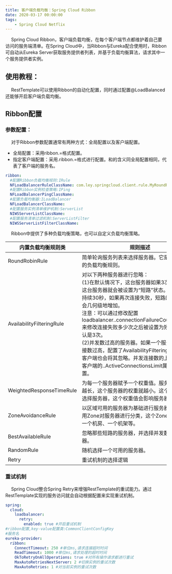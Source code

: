 ```yaml
---
title: 客户端负载均衡：Spring Cloud Ribbon
date: 2020-03-17 00:00:00
tags:
    - Spring Cloud Netflix
---
```

&emsp; Spring Cloud Ribbon，客户端负载均衡，在每个客户端节点都维护着自己要访问的服务端清单。在Spring Cloud中，当Ribbon与Eureka配合使用时，Ribbon可自动从Eureka Server获取服务提供者列表，并基于负载均衡算法，请求其中一个服务提供者实例。  

## 使用教程：  
&emsp; RestTemplate可以使用Ribbon的自动化配置，同时通过配置@LoadBalanced还能够开启客户端负载均衡。  

## Ribbon配置  
### 参数配置：  
&emsp; 对于Ribbon参数配置通常有两种方式：全局配置以及客户端配置。  
* 全局配置：采用ribbon.<key>=<value>格式配置。  
* 指定客户端配置：采用<client>.ribbon.<key>=<value>格式进行配置。<key>和<value>的含义同全局配置相同，<client>代表了客户端的服务名。  

```yaml
ribbon:
  #配置Ribbon负载均衡规则:IRule
  NFLoadBalancerRuleClassName: com.ley.springcloud.client.rule.MyRoundRobinRule
  #配置Ribbon实例检查策略:IPing
  NFLoadBalancerPingClassName:
  #配置负载均衡器:ILoadBalancer
  NFLoadBalancerClassName:
  #配置服务实例清单维护机制:ServerList
  NIWSServerListClassName:
  #配置服务清单过滤机制:ServerListFilter
  NIWSServerListFilterClassName:
```

&emsp; Ribbon中提供了多种负载均衡策略，也可以自定义负载均衡策略。  

|内置负载均衡规则类 	|规则描述|
|---|---|
|RoundRobinRule 	|简单轮询服务列表来选择服务器。它是Ribbon默认的负载均衡规则。|
|AvailabilityFilteringRule 	|对以下两种服务器进行忽略：<br/>(1)在默认情况下，这台服务器如果3次连接失败，这台服务器就会被设置为“短路”状态。短路状态将持续30秒，如果再次连接失败，短路的持续时间就会几何级地增加。<br/>注意：可以通过修改配置loadbalancer.<clientName>.connectionFailureCountThreshold来修改连接失败多少次之后被设置为短路状态。默认是3次。<br/>(2)并发数过高的服务器。如果一个服务器的并发连接数过高，配置了AvailabilityFilteringRule规则的客户端也会将其忽略。并发连接数的上线，可以由客户端的<clientName>.<clientConfigNameSpace>.ActiveConnectionsLimit属性进行配置。|
|WeightedResponseTimeRule 	|为每一个服务器赋予一个权重值。服务器响应时间越长，这个服务器的权重就越小。这个规则会随机选择服务器，这个权重值会影响服务器的选择。|
|ZoneAvoidanceRule 	|以区域可用的服务器为基础进行服务器的选择。使用Zone对服务器进行分类，这个Zone可以理解为一个机房、一个机架等。|
|BestAvailableRule 	|忽略那些短路的服务器，并选择并发数较低的服务器。|
|RandomRule 	|随机选择一个可用的服务器。|
|Retry 	|重试机制的选择逻辑|

### 重试机制  
&emsp; Spring Cloud整合Spring Retry来增强RestTemplate的重试能力。通过RestTemplate实现的服务访问就会自动根据配置来实现重试机制。  

```yaml
spring:
  cloud:
    loadbalancer:
      retry:
        enabled: true #开启重试机制
#ribbon配置,key-value配置类:CommonClientConfigKey
#服务名
eureka-provider:
  ribbon:
    ConnectTimeout: 250 #单位ms,请求连接超时时间
    ReadTimeout: 1000 #单位ms,请求处理的超时时间
    OkToRetryOnAllOperations: true #对所有操作请求都进行重试
    MaxAutoRetriesNextServer: 2 #切换实例的重试次数
    MaxAutoRetries: 1 #对当前实例的重试次数
```
